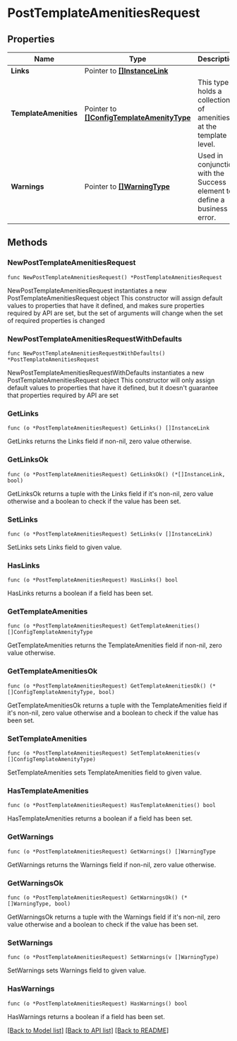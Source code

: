 # PostTemplateAmenitiesRequest

## Properties

Name | Type | Description | Notes
------------ | ------------- | ------------- | -------------
**Links** | Pointer to [**[]InstanceLink**](InstanceLink.md) |  | [optional] 
**TemplateAmenities** | Pointer to [**[]ConfigTemplateAmenityType**](ConfigTemplateAmenityType.md) | This type holds a collection of amenities at the template level. | [optional] 
**Warnings** | Pointer to [**[]WarningType**](WarningType.md) | Used in conjunction with the Success element to define a business error. | [optional] 

## Methods

### NewPostTemplateAmenitiesRequest

`func NewPostTemplateAmenitiesRequest() *PostTemplateAmenitiesRequest`

NewPostTemplateAmenitiesRequest instantiates a new PostTemplateAmenitiesRequest object
This constructor will assign default values to properties that have it defined,
and makes sure properties required by API are set, but the set of arguments
will change when the set of required properties is changed

### NewPostTemplateAmenitiesRequestWithDefaults

`func NewPostTemplateAmenitiesRequestWithDefaults() *PostTemplateAmenitiesRequest`

NewPostTemplateAmenitiesRequestWithDefaults instantiates a new PostTemplateAmenitiesRequest object
This constructor will only assign default values to properties that have it defined,
but it doesn't guarantee that properties required by API are set

### GetLinks

`func (o *PostTemplateAmenitiesRequest) GetLinks() []InstanceLink`

GetLinks returns the Links field if non-nil, zero value otherwise.

### GetLinksOk

`func (o *PostTemplateAmenitiesRequest) GetLinksOk() (*[]InstanceLink, bool)`

GetLinksOk returns a tuple with the Links field if it's non-nil, zero value otherwise
and a boolean to check if the value has been set.

### SetLinks

`func (o *PostTemplateAmenitiesRequest) SetLinks(v []InstanceLink)`

SetLinks sets Links field to given value.

### HasLinks

`func (o *PostTemplateAmenitiesRequest) HasLinks() bool`

HasLinks returns a boolean if a field has been set.

### GetTemplateAmenities

`func (o *PostTemplateAmenitiesRequest) GetTemplateAmenities() []ConfigTemplateAmenityType`

GetTemplateAmenities returns the TemplateAmenities field if non-nil, zero value otherwise.

### GetTemplateAmenitiesOk

`func (o *PostTemplateAmenitiesRequest) GetTemplateAmenitiesOk() (*[]ConfigTemplateAmenityType, bool)`

GetTemplateAmenitiesOk returns a tuple with the TemplateAmenities field if it's non-nil, zero value otherwise
and a boolean to check if the value has been set.

### SetTemplateAmenities

`func (o *PostTemplateAmenitiesRequest) SetTemplateAmenities(v []ConfigTemplateAmenityType)`

SetTemplateAmenities sets TemplateAmenities field to given value.

### HasTemplateAmenities

`func (o *PostTemplateAmenitiesRequest) HasTemplateAmenities() bool`

HasTemplateAmenities returns a boolean if a field has been set.

### GetWarnings

`func (o *PostTemplateAmenitiesRequest) GetWarnings() []WarningType`

GetWarnings returns the Warnings field if non-nil, zero value otherwise.

### GetWarningsOk

`func (o *PostTemplateAmenitiesRequest) GetWarningsOk() (*[]WarningType, bool)`

GetWarningsOk returns a tuple with the Warnings field if it's non-nil, zero value otherwise
and a boolean to check if the value has been set.

### SetWarnings

`func (o *PostTemplateAmenitiesRequest) SetWarnings(v []WarningType)`

SetWarnings sets Warnings field to given value.

### HasWarnings

`func (o *PostTemplateAmenitiesRequest) HasWarnings() bool`

HasWarnings returns a boolean if a field has been set.


[[Back to Model list]](../README.md#documentation-for-models) [[Back to API list]](../README.md#documentation-for-api-endpoints) [[Back to README]](../README.md)


